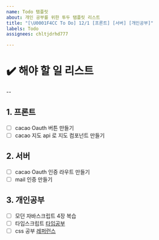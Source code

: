 ```yaml
---
name: Todo 탬플릿
about: 개인 공부를 위한 투두 탬플릿 리스트
title: "[\U0001F4CC To Do] 12/1 [프론트] [서버] [개인공부]"
labels: Todo
assignees: chltjdrhd777

---
```


# ✔️ 해야 할 일 리스트
--
## 1.  프론트
 
- [ ] cacao Oauth 버튼 만들기
- [ ] cacao 지도 api 로 지도 컴포넌트 만들기

## 2. 서버

- [ ] cacao Oauth 인증 라우트 만들기
- [ ] mail 인증 만들기

## 3. 개인공부

- [ ] 모던 자바스크립트 4장 복습
- [ ] 타입스크립트 [타입공부](https://heropy.blog/2020/01/27/typescript/)
- [ ] css 공부 [레퍼런스](https://www.youtube.com/watch?v=aAEfBxcGpJ8)
